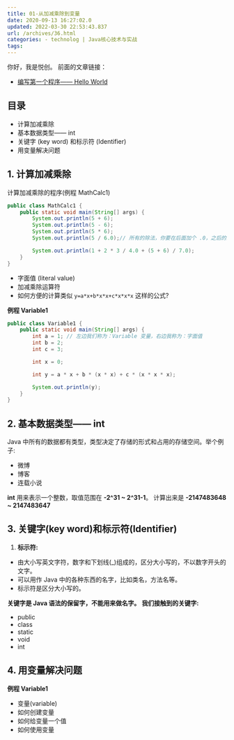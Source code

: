 ```yaml
---
title: 01-从加减乘除到变量
date: 2020-09-13 16:27:02.0
updated: 2022-03-30 22:53:43.837
url: /archives/36.html
categories: - technolog | Java核心技术与实战
tags: 
---
```




你好，我是悦创。 前面的文章链接：

*   [编写第一个程序—— Hello World](https://www.bornforthis.cn/997.html)

## 目录

*   计算加减乘除
*   基本数据类型—— int
*   关键字 (key word) 和标示符 (Identifier)
*   用变量解决问题

## 1\. 计算加减乘除

计算加减乘除的程序(例程 MathCalc1)

```java
public class MathCalc1 {
    public static void main(String[] args) {
        System.out.println(5 + 6);
        System.out.println(5 - 6);
        System.out.println(5 * 6);
        System.out.println(5 / 6.0);// 所有的除法，你要在后面加个 .0，之后的文章会讲解到。

        System.out.println(1 + 2 * 3 / 4.0 + (5 + 6) / 7.0);
    }
}
```

*   字面值 (literal value)
*   加减乘除运算符
*   如何方便的计算类似 `y=a*x+b*x*x+c*x*x*x` 这样的公式?

**例程 Variable1**

```java
public class Variable1 {
    public static void main(String[] args) {
        int a = 1; // 左边我们称为：Variable 变量，右边我称为：字面值
        int b = 2;
        int c = 3;

        int x = 0;

        int y = a * x + b * (x * x) + c * (x * x * x);

        System.out.println(y);
    }
}
```

## 2\. 基本数据类型—— int

Java 中所有的数据都有类型，类型决定了存储的形式和占用的存储空间。举个例子:

*   微博
*   博客
*   连载小说

**int** 用来表示一个整数，取值范围在 **\-2^31 ~ 2^31-1**。 计算出来是 **\-2147483648 ~ 2147483647**

## 3\. **关键字(key word)和标示符(Identifier)**

1.  **标示符:**

*   由大小写英文字符，数字和下划线(\_)组成的，区分大小写的，不以数字开头的文字。
*   可以用作 Java 中的各种东西的名字，比如类名，方法名等。
*   标示符是区分大小写的。

**关键字是 Java 语法的保留字，不能用来做名字。** **我们接触到的关键字:**

*   public
*   class
*   static
*   void
*   int

## 4\. 用变量解决问题

**例程 Variable1**

*   变量(variable)
*   如何创建变量
*   如何给变量一个值
*   如何使用变量